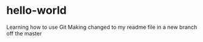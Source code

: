 # hello-world
Learning how to use Git
Making changed to my readme file in a new branch off the master
